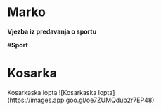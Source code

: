# Marko
**Vjezba iz predavanja o sportu**


#**Sport**
<h1>Kosarka</h1>
 Kosarkaska lopta
 ![Kosarkaska lopta](https://images.app.goo.gl/oe7ZUMQdub2r7EP48)

